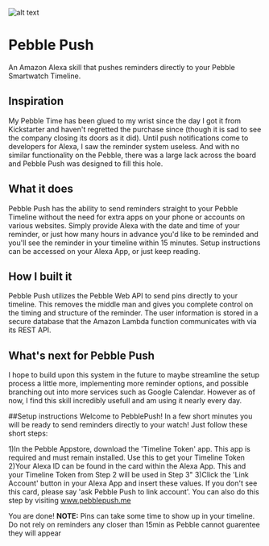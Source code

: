 ![alt text](http://i.imgur.com/LZXqrgZ.png)

# Pebble Push
An Amazon Alexa skill that pushes reminders directly to your Pebble Smartwatch Timeline.


## Inspiration 
My Pebble Time has been glued to my wrist since the day I got it from Kickstarter and haven't regretted the purchase since (though it is sad to see the company closing its doors as it did). Until push notifications come to developers for Alexa, I saw the reminder system useless. And with no similar functionality on the Pebble, there was a large lack across the board and Pebble Push was designed to fill this hole.

## What it does
Pebble Push has the ability to send reminders straight to your Pebble Timeline without the need for extra apps on your phone or accounts on various websites. Simply provide Alexa with the date and time of your reminder, or just how many hours in advance you'd like to be reminded and you'll see the reminder in your timeline within 15 minutes. Setup instructions can be accessed on your Alexa App, or just keep reading.

## How I built it
Pebble Push utilizes the Pebble Web API to send pins directly to your timeline. This removes the middle man and gives you complete control on the timing and structure of the reminder. The user information is stored in a secure database that the Amazon Lambda function communicates with via its REST API.

## What's next for Pebble Push
I hope to build upon this system in the future to maybe streamline the setup process a little more, implementing more reminder options, and possible branching out into more services such as Google Calendar. However as of now, I find this skill incredibly usefull and am using it nearly every day.

##Setup instructions
Welcome to PebblePush! In a few short minutes you will be ready to send reminders directly to your watch! Just follow these short steps:

1)In the Pebble Appstore, download the 'Timeline Token' app. This app is required and must remain installed. Use this to get your Timeline Token
2)Your Alexa ID can be found in the card within the Alexa App. This and your Timeline Token from Step 2 will be used in Step 3"
3)Click the 'Link Account' button in your Alexa App and insert these values. If you don't see this card, please say 'ask Pebble Push to link account'. You can also do this step by visiting www.pebblepush.me

You are done! **NOTE:** Pins can take some time to show up in your timeline. Do not rely on reminders any closer than 15min as Pebble cannot guarentee they will appear
